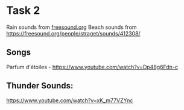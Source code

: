 # Task 2

Rain sounds from [freesound.org](https://freesound.org/people/inuetc/sounds/507902/)
Beach sounds from https://freesound.org/people/straget/sounds/412308/

## Songs
Parfum d'étoiles - https://www.youtube.com/watch?v=Dp48g6Fdn-c

## Thunder Sounds:
https://www.youtube.com/watch?v=xK_m77VZYnc
